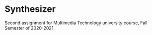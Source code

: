 # Synthesizer
Second assignment for Multimedia Technology university course, Fall Semester of 2020-2021.

